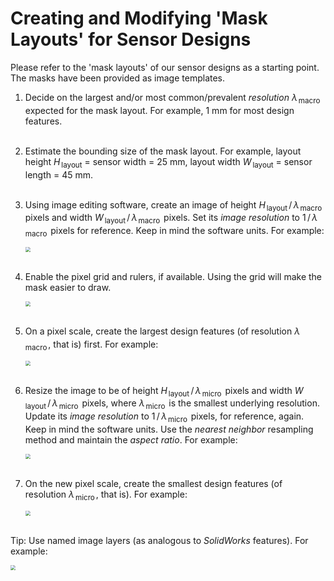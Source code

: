 # Creating and Modifying 'Mask Layouts' for Sensor Designs

Please refer to the 'mask layouts' of our sensor designs as a starting point. The masks have been provided as image templates.

 1. Decide on the largest and/or most common/prevalent *resolution* $\lambda_{\,\textsf{macro}\,}$ expected for the mask layout. For example, 1 mm for most design features. \
    ​
    
 2. Estimate the bounding size of the mask layout. For example, layout height $H_{\,\textsf{layout}}$ = sensor width = 25 mm, layout width $W_{\,\textsf{layout}}$ = sensor length = 45 mm. \
    ​
    
 3. Using image editing software, create an image of height $H_{\,\textsf{layout}}\,/\,\lambda_{\,\textsf{macro}\,}$ pixels and width $W_{\,\textsf{layout}}\,/\,\lambda_{\,\textsf{macro}\,}$ pixels. Set its *image resolution* to $1\,/\,\lambda_{\,\textsf{macro}\,}$ pixels for reference. Keep in mind the software units. For example:
    
    <img src="https://raw.githubusercontent.com/keeganmjgreen/3D-Printed-Sensors-Manual-Demo/main/img/Creating-and-Modifying-Mask-Layouts-for-Sensor-Designs/Figure%20(1).png" style="zoom:50%;" /> \
    ​
    
 4. Enable the pixel grid and rulers, if available. Using the grid will make the mask easier to draw.
    
    <img src="https://raw.githubusercontent.com/keeganmjgreen/3D-Printed-Sensors-Manual-Demo/main/img/Creating-and-Modifying-Mask-Layouts-for-Sensor-Designs/Figure%20(2).png" style="zoom:50%;" /> \
    ​
    
 5. On a pixel scale, create the largest design features (of resolution $\lambda_{\,\textsf{macro}\,}$, that is) first. For example:
    
    <img src="https://raw.githubusercontent.com/keeganmjgreen/3D-Printed-Sensors-Manual-Demo/main/img/Creating-and-Modifying-Mask-Layouts-for-Sensor-Designs/Figure%20(3).png" style="zoom:50%;" /> \
    ​
    
 6. Resize the image to be of height $H_{\,\textsf{layout}}\,/\,\lambda_{\,\textsf{micro}\,}$ pixels and width $W_{\,\textsf{layout}}\,/\,\lambda_{\,\textsf{micro}\,}$ pixels, where $\lambda_{\,\textsf{micro}\,}$ is the smallest underlying resolution. Update its *image resolution* to $1\,/\,\lambda_{\,\textsf{micro}\,}$ pixels, for reference, again. Keep in mind the software units. Use the *nearest neighbor* resampling method and maintain the *aspect ratio*. For example:
    
    <img src="https://raw.githubusercontent.com/keeganmjgreen/3D-Printed-Sensors-Manual-Demo/main/img/Creating-and-Modifying-Mask-Layouts-for-Sensor-Designs/Figure%20(4).png" style="zoom:50%;" /> \
    ​
    
 7. On the new pixel scale, create the smallest design features (of resolution $\lambda_{\,\textsf{micro}\,}$, that is). For example:
    
    <img src="https://raw.githubusercontent.com/keeganmjgreen/3D-Printed-Sensors-Manual-Demo/main/img/Creating-and-Modifying-Mask-Layouts-for-Sensor-Designs/Figure%20(5).png" style="zoom:50%;" /> \
    ​

Tip: Use named image layers (as analogous to *SolidWorks* features). For example:

<img src="https://raw.githubusercontent.com/keeganmjgreen/3D-Printed-Sensors-Manual-Demo/main/img/Creating-and-Modifying-Mask-Layouts-for-Sensor-Designs/Figure%20(6).png" style="zoom:50%;" /> \
​
